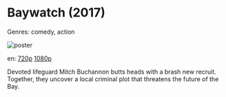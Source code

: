 # Baywatch (2017)

Genres: comedy, action

![poster](http://image.tmdb.org/t/p/w500/omsKDgiLOMoD4APCbIUIcja8NaB.jpg)

en:
  [720p](magnet:?xt=urn:btih:70A2A5F173714F824D15E35AF4CA22F26C9864F7&tr=udp://glotorrents.pw:6969/announce&tr=udp://tracker.opentrackr.org:1337/announce&tr=udp://torrent.gresille.org:80/announce&tr=udp://tracker.openbittorrent.com:80&tr=udp://tracker.coppersurfer.tk:6969&tr=udp://tracker.leechers-paradise.org:6969&tr=udp://p4p.arenabg.ch:1337&tr=udp://tracker.internetwarriors.net:1337)
  [1080p](magnet:?xt=urn:btih:FD4BDF2247F40FF55BBEAD7636C261018DB47E2B&tr=udp://glotorrents.pw:6969/announce&tr=udp://tracker.opentrackr.org:1337/announce&tr=udp://torrent.gresille.org:80/announce&tr=udp://tracker.openbittorrent.com:80&tr=udp://tracker.coppersurfer.tk:6969&tr=udp://tracker.leechers-paradise.org:6969&tr=udp://p4p.arenabg.ch:1337&tr=udp://tracker.internetwarriors.net:1337)
  


Devoted lifeguard Mitch Buchannon butts heads with a brash new recruit. Together, they uncover a local criminal plot that threatens the future of the Bay.